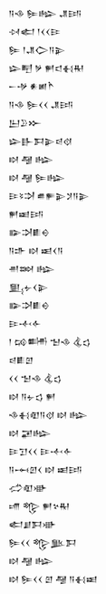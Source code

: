 <div class='block'>
<div class='line'>𒀀𒈾 𒌉𒈗 𒂗𒅀</div>
<div class='line'>𒀴𒅗 𒁹𒌋𒌋𒄿</div>
<div class='line'>𒌉 𒁹𒂗𒀖𒀀𒉌</div>
<div class='line'>𒇽𒋃 𒃻 𒂍𒃰𒈬𒊑</div>
<div class='line'>𒀸𒋩 𒀭𒅖𒋻</div>
<div class='line'>𒀀𒈾 𒌉𒌋𒌋 𒂗𒅀</div>
<div class='line'>𒌨𒊒𒁍</div>
<div class='line'>𒇽𒃲𒁕𒉌𒁀𒋼</div>
<div class='line'>𒊭 𒆷 𒈗</div>
<div class='line'>𒊭 𒆷 𒌉𒈗</div>
<div class='line'>𒄿𒂟𒋫 𒌑𒊓𒉌𒋡𒀀𒉌</div>
<div class='line'>𒂍𒀜𒅀</div>
<div class='line'>𒅔𒋫𒀾𒀪</div>
<div class='line'>𒀀𒈥 𒊭 𒀜𒌋𒀀</div>
<div class='line'>𒉣𒇷 𒈗</div>
<div class='line'>𒅅𒉡𒌋𒉌</div>
<div class='line'>𒅔𒋫𒀾𒀪</div>
<div class='line'>𒄿𒋾𒅆</div>
<div class='line'>𒁹 𒄘𒌦 𒈠𒈾 𒆬𒌓</div>
<div class='line'>𒁀𒀾𒇻</div>
<div class='line'>𒌋𒌋 𒈠𒈾 𒆬𒌓</div>
<div class='line'>𒊭 𒀀𒉡𒌓 𒂍</div>
<div class='line'>𒈾𒈬𒊏𒀀𒋼 𒊭 𒈗</div>
<div class='line'>𒊭 𒂼𒈗</div>
<div class='line'>𒄿𒋛𒌋𒌋 𒄿𒋾𒅆</div>
<div class='line'>𒀀𒆰𒇻𒌋 𒊭 𒀜𒅀</div>
<div class='line'>𒈤𒊏𒀝</div>
<div class='line'>𒋬 𒈜 𒂍𒆳𒊑</div>
<div class='line'>𒅗𒋗𒁕𒀝</div>
<div class='line'>𒌉𒌋𒌋 𒈜𒆥𒁕</div>
<div class='line'>𒊭 𒆷 𒈗</div>
<div class='line'>𒊭 𒌉𒌋𒌋 𒇻 𒆷 𒀀𒈬𒀜</div>
</div>